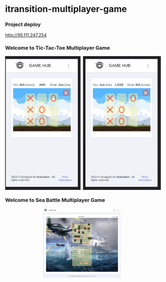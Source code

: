 # itransition-multiplayer-game

### Project deploy

http://95.111.247.254

### Welcome to Tic-Tac-Toe Multiplayer Game

<div style="display: flex; justify-content: center; overflow-x: auto;">
  <img src="client/src/assets/readme/tic-tac-toe-player-1.png" width="300px" height="auto" alt="tic-tac-toe" style="flex-shrink: 0; width: 50%; height: auto; margin-right: 8px;">
  <img src="client/src/assets/readme/tic-tac-toe-player-2.png" width="300px" height="auto" alt="tic-tac-toe" style="flex-shrink: 0; width: 50%; height: auto; margin-right: 8px;">
</div>

### Welcome to Sea Battle Multiplayer Game

<div style="display: flex; justify-content: center; overflow-x: auto;">
  <img src="client/src/assets/readme/sea-battle.png" alt="sea-battle" style="flex-shrink: 0; width: 50%; height: auto; margin-right: 8px;">
</div>
